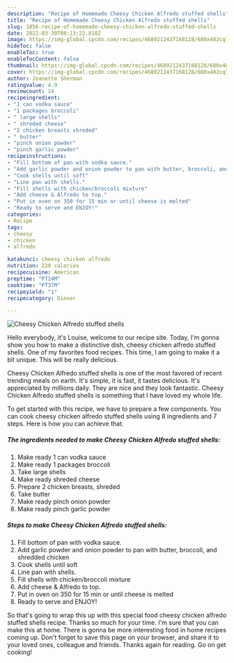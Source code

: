 ```yaml
---
description: "Recipe of Homemade Cheesy Chicken Alfredo stuffed shells"
title: "Recipe of Homemade Cheesy Chicken Alfredo stuffed shells"
slug: 1856-recipe-of-homemade-cheesy-chicken-alfredo-stuffed-shells
date: 2022-03-30T08:13:22.810Z
image: https://img-global.cpcdn.com/recipes/4689212437168128/680x482cq70/cheesy-chicken-alfredo-stuffed-shells-recipe-main-photo.jpg
hideToc: false
enableToc: true
enableTocContent: false
thumbnail: https://img-global.cpcdn.com/recipes/4689212437168128/680x482cq70/cheesy-chicken-alfredo-stuffed-shells-recipe-main-photo.jpg
cover: https://img-global.cpcdn.com/recipes/4689212437168128/680x482cq70/cheesy-chicken-alfredo-stuffed-shells-recipe-main-photo.jpg
author: Jeanette Sherman
ratingvalue: 4.9
reviewcount: 14
recipeingredient:
- "1 can vodka sauce"
- "1 packages broccoli"
- " large shells"
- " shreded cheese"
- "2 chicken breasts shreded"
- " butter"
- "pinch onion powder"
- "pinch garlic powder"
recipeinstructions:
- "Fill bottom of pan with vodka sauce."
- "Add garlic powder and onion powder to pan with butter, broccoli, and shredded chicken"
- "Cook shells until soft"
- "Line pan with shells."
- "Fill shells with chicken/broccoli mixture"
- "Add cheese & Alfredo to top."
- "Put in oven on 350 for 15 min or until cheese is melted"
- "Ready to serve and ENJOY!"
categories:
- Recipe
tags:
- cheesy
- chicken
- alfredo

katakunci: cheesy chicken alfredo 
nutrition: 220 calories
recipecuisine: American
preptime: "PT24M"
cooktime: "PT37M"
recipeyield: "1"
recipecategory: Dinner

---
```



![Cheesy Chicken Alfredo stuffed shells](https://img-global.cpcdn.com/recipes/4689212437168128/680x482cq70/cheesy-chicken-alfredo-stuffed-shells-recipe-main-photo.jpg)

Hello everybody, it's Louise, welcome to our recipe site. Today, I'm gonna show you how to make a distinctive dish, cheesy chicken alfredo stuffed shells. One of my favorites food recipes. This time, I am going to make it a bit unique. This will be really delicious.

Cheesy Chicken Alfredo stuffed shells is one of the most favored of recent trending meals on earth. It's simple, it is fast, it tastes delicious. It's appreciated by millions daily. They are nice and they look fantastic. Cheesy Chicken Alfredo stuffed shells is something that I have loved my whole life.




To get started with this recipe, we have to prepare a few components. You can cook cheesy chicken alfredo stuffed shells using 8 ingredients and 7 steps. Here is how you can achieve that.

<!--inarticleads1-->

##### The ingredients needed to make Cheesy Chicken Alfredo stuffed shells:

1. Make ready 1 can vodka sauce
1. Make ready 1 packages broccoli
1. Take  large shells
1. Make ready  shreded cheese
1. Prepare 2 chicken breasts, shreded
1. Take  butter
1. Make ready pinch onion powder
1. Make ready pinch garlic powder




<!--inarticleads2-->

##### Steps to make Cheesy Chicken Alfredo stuffed shells:

1. Fill bottom of pan with vodka sauce.
1. Add garlic powder and onion powder to pan with butter, broccoli, and shredded chicken
1. Cook shells until soft
1. Line pan with shells.
1. Fill shells with chicken/broccoli mixture
1. Add cheese & Alfredo to top.
1. Put in oven on 350 for 15 min or until cheese is melted
1. Ready to serve and ENJOY!



So that's going to wrap this up with this special food cheesy chicken alfredo stuffed shells recipe. Thanks so much for your time. I'm sure that you can make this at home. There is gonna be more interesting food in home recipes coming up. Don't forget to save this page on your browser, and share it to your loved ones, colleague and friends. Thanks again for reading. Go on get cooking!
